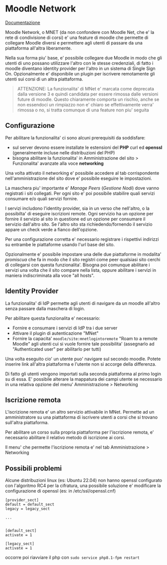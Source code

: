 Moodle Network
==============

[Documentazione](https://docs.moodle.org/405/en/MNet)

Moodle Network, o MNET (da non confondere con Moodle Net, che e' la rete di condivisione di corsi) e' una feature di moodle che permette di collegare Moodle diversi e permettere agli utenti di passare da una piattaforma all'altra liberamente.

Nella sua forma piu' base, e' possibile collegare due Moodle in modo che gli utenti di uno possano utilizzare l'altro con le stesse credenziali, di fatto i moodle diventano identity provider per l'altro in un sistema di Single Sign On. Opzionalmente e' disponibile un plugin per iscrivere remotamente gli utenti sui corsi di un altra piattaforma.

> ATTENZIONE: La funzionalita' di MNet e' marcata come deprecata dalla versione 3 e quindi candidata per essere rimossa dalle versioni future di moodle. Questo chiaramente comporta un rischio, anche se non essendoci un rimpiazzo non e' chiaro se effettivamente verra' rimossa o no, si tratta comunque di una feature non piu' seguita

Configurazione
--------------

Per abilitare la funzionalita' ci sono alcuni prerequisiti da soddisfare:

- sul server devono essere installate le estensioni del **PHP** curl ed **openssl** (generalmente incluse nelle distribuzioni del PHP)
- bisogna abilitare la funzionalita' in Amministrazione del sito > Funzionalita' avanzate alla voce **networking**

Una volta attivato il networking e' possibile accedere al tab corrispondente nell'amministrazione del sito dove e' possibile eseguire le impostazioni.

La maschera piu' importante e' *Manage Peers* (*Gestione Nodi*) dove vanno registrati i siti collegati. Per ogni sito e' poi possibile stabilire quali servizi consumare e/o quali servizi fornire.

I servizi includono l'identity provider, sia in un verso che nell'altro, o la possibilta' di eseguire iscrizioni remote. Ogni servizio ha un opzione per fornire il servizio al sito in questione ed un opzione per consumare il servizio dall'altro sito. Se l'altro sito sta richiedendo/fornendo il servizio appare un check verde a fianco dell'opzione.

Per una configurazione corretta e' necessario registrare i rispettivi indirizzi su entrambe le piattaforme usando l'url base del sito. 

Opzionalmente e' possibile impostare una delle due piattaforme in modalita' *promiscua* che fa in modo che il sito registri come peer qualsiasi sito cerchi di collegarsi con questa funzionalita'. Bisogna poi comunque abilitare i servizi una volta che il sito compare nella lista, oppure abilitare i servizi in maniera indiscriminata alla voce "all hosts".

Identity Provider
-----------------

La funzionalita' di IdP permette agli utenti di navigare da un moodle all'altro senza passare dalla maschera di login.

Per abilitare questa funzionalita e' necessario:

- Fornire e consumare i servizi di IdP tra i due server
- Attivare il plugin di autenticazione "MNet"
- Fornire la capacita' `moodle/site:mnetlogintoremote` "Roam to a remote Moodle" agli utenti cui si vuole fornire tale possibilita' (assegnarlo ad "Authenticated user" per abilitarlo per tutti)

Una volta eseguito cio' un utente puo' navigare sul secondo moodle. Potete inserire link all'altra piattaforma e l'utente non si accorge della differenza.

Di fatto gli utenti vengono importati sulla seconda piattaforma al primo login su di essa. E' possibile alterare la mappatura dei campi utente se necessario in una relativa opzione del menu' Amministrazione > Networking

Iscrizione remota
-----------------

L'iscrizione remota e' un altro servizio attivabile in MNet. Permette ad un amministratore su una piattaforma di iscrivere utenti a corsi che si trovano sull'altra piattaforma.

Per abilitare un corso sulla propria piattaforma per l'iscrizione remota, e' necessario abilitare il relativo metodo di iscrizione ai corsi.

Il menu' che permette l'iscrizione remota e' nel tab Amministrazione > Networking


Possibili problemi
------------------

Alcune distribuzioni linux (es: Ubuntu 22.04) non hanno openssl configurato con l'algoritmo RC4 per la cifratura, una possibile soluzione e' modificare la configurazione di openssl (es: in /etc/ssl/openssl.cnf)

```
[provider_sect]
default = default_sect
legacy = legacy_sect

...


[default_sect]
activate = 1

[legacy_sect]
activate = 1
```

occorre poi riavviare il php con `sudo service php8.1-fpm restart`